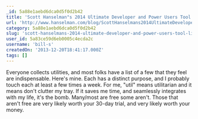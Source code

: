 ```yaml
---
_id: 5a88e1aebd6dca0d5f0d2b42
title: 'Scott Hanselman"s 2014 Ultimate Developer and Power Users Tool List for Windows'
url: 'http://www.hanselman.com/blog/ScottHanselmans2014UltimateDeveloperAndPowerUsersToolListForWindows.aspx'
category: 5a88e1aebd6dca0d5f0d2b42
slug: 'scott-hanselmans-2014-ultimate-developer-and-power-users-tool-list-for-windows'
user_id: 5a83ce59d6eb0005c4ecda2c
username: 'bill-s'
createdOn: '2013-12-20T18:41:17.000Z'
tags: []
---
```


Everyone collects utilities, and most folks have a list of a few that they feel are indispensable.  Here's mine.  Each has a distinct purpose, and I probably touch each at least a few times a week.  For me, "util" means utilitarian and it means don't clutter my tray.  If it saves me time, and seamlessly integrates with my life, it's the bomb. Many/most are free some aren't. Those that aren't free are very likely worth your 30-day trial, and very likely worth your money.
